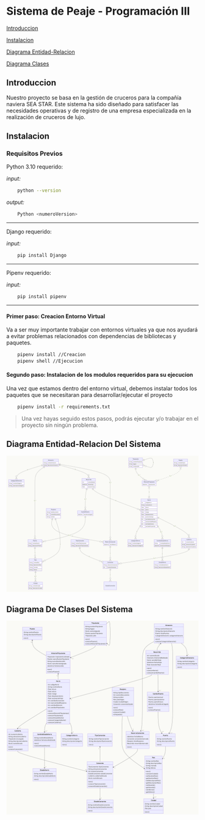 # Sistema de Peaje - Programación III

[Introduccion](#introduccion)

[Instalacion](#instalacion)

[Diagrama Entidad-Relacion](#diagrama-entidad-relacion-del-sistema)

[Diagrama Clases](#diagrama-de-clases-del-sistema)



## Introduccion
Nuestro proyecto se basa en la gestión de cruceros para la compañía naviera SEA STAR. Este sistema ha sido diseñado para satisfacer las necesidades operativas y de registro de una empresa especializada en la realización de cruceros de lujo.


## Instalacion

### Requisitos Previos

Python 3.10 requerido:

*input:*
```bash
    python --version
```

*output:*
```bash
    Python <numeroVersion>
```
<hr>

Django requerido:

*input:*
```bash
    pip install Django
```
<hr>
Pipenv requerido:


*input:*
```bash
    pip install pipenv
```

<hr>

#### Primer paso: Creacion Entorno Virtual

Va a ser muy importante trabajar con entornos virtuales ya que nos ayudará a evitar problemas relacionados con dependencias de bibliotecas y paquetes.

```bash
    pipenv install //Creacion
    pipenv shell //Ejecucion
```

#### Segundo paso: Instalacion de los modulos requeridos para su ejecucion

Una vez que estamos dentro del entorno virtual, debemos instalar todos los paquetes que se necesitaran para desarrollar/ejecutar el proyecto

```bash
    pipenv install -r requirements.txt
```

>Una vez hayas seguido estos pasos, podrás ejecutar y/o trabajar en el proyecto sin ningún problema.

## Diagrama Entidad-Relacion Del Sistema
![Imagen Diagrama Entidad-Relacion](src\seastar\static\img\erDiagram.jpg)


## Diagrama De Clases Del Sistema
![Imagen Diagrama de Clases](src\seastar\static\img\classDiagram.jpg)